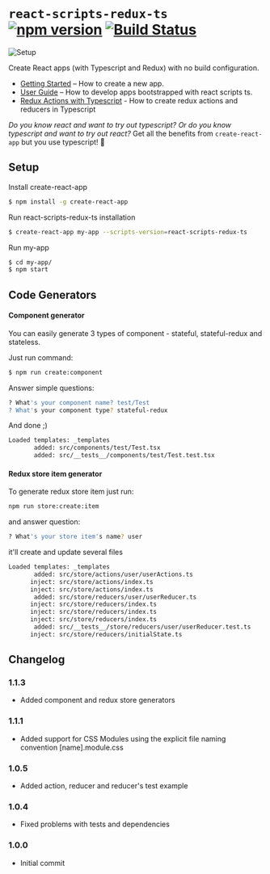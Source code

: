 # `react-scripts-redux-ts` [![npm version](https://badge.fury.io/js/react-scripts-redux-ts.svg)](https://badge.fury.io/js/react-scripts-redux-ts) [![Build Status](https://travis-ci.org/diabelb/create-react-app-typescript-redux.svg?branch=master)](https://travis-ci.org/diabelb/create-react-app-typescript-redux)

![Setup](https://thumbs.gfycat.com/BlueFrightenedBlackbird-size_restricted.gif)

Create React apps (with Typescript and Redux) with no build configuration.

 * [Getting Started](#tldr) – How to create a new app.
 * [User Guide](https://github.com/wmonk/create-react-app-typescript/blob/master/packages/react-scripts/template/README.md) – How to develop apps bootstrapped with react scripts ts.
 * [Redux Actions with Typescript](https://github.com/piotrwitek/react-redux-typescript-guide) - How to create redux actions and reducers in Typescript

_Do you know react and want to try out typescript? Or do you know typescript and want to try out react?_ Get all the benefits from `create-react-app` but you use typescript! 🚀

## Setup

Install create-react-app
```sh
$ npm install -g create-react-app
```
Run react-scripts-redux-ts installation
```sh
$ create-react-app my-app --scripts-version=react-scripts-redux-ts
```

Run my-app
```sh
$ cd my-app/
$ npm start
```
## Code Generators
#### Component generator
You can easily generate 3 types of component - stateful, stateful-redux and stateless.

Just run command:
```sh
$ npm run create:component
```
Answer simple questions:
```sh
? What's your component name? test/Test
? What's your component type? stateful-redux
```

And done ;)
```sh
Loaded templates: _templates
       added: src/components/test/Test.tsx
       added: src/__tests__/components/test/Test.test.tsx
```
#### Redux store item generator
To generate redux store item just run:

```sh
npm run store:create:item
```

and answer question:
```sh
? What's your store item's name? user
```

it'll create and update several files
```sh
Loaded templates: _templates
       added: src/store/actions/user/userActions.ts
      inject: src/store/actions/index.ts
      inject: src/store/actions/index.ts
       added: src/store/reducers/user/userReducer.ts
      inject: src/store/reducers/index.ts
      inject: src/store/reducers/index.ts
      inject: src/store/reducers/index.ts
       added: src/__tests__/store/reducers/user/userReducer.test.ts
      inject: src/store/reducers/initialState.ts
```

## Changelog

### 1.1.3
* Added component and redux store generators

### 1.1.1
* Added support for CSS Modules using the explicit file naming convention [name].module.css

### 1.0.5
* Added action, reducer and reducer's test example

### 1.0.4
* Fixed problems with tests and dependencies

### 1.0.0
* Initial commit
